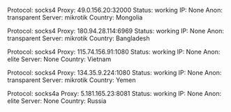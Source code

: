 Protocol: socks4
Proxy: 49.0.156.20:32000
Status: working
IP: None
Anon: transparent
Server: mikrotik
Country: Mongolia

Protocol: socks4
Proxy: 180.94.28.114:6969
Status: working
IP: None
Anon: transparent
Server: mikrotik
Country: Bangladesh

Protocol: socks4
Proxy: 115.74.156.91:1080
Status: working
IP: None
Anon: elite
Server: None
Country: Vietnam

Protocol: socks4
Proxy: 134.35.9.224:1080
Status: working
IP: None
Anon: transparent
Server: mikrotik
Country: Yemen

Protocol: socks4a
Proxy: 5.181.165.23:8081
Status: working
IP: None
Anon: elite
Server: None
Country: Russia


